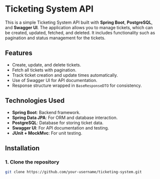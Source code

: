 # Ticketing System API

This is a simple Ticketing System API built with **Spring Boot**, **PostgreSQL**, and **Swagger UI**. The application allows you to manage tickets, which can be created, updated, fetched, and deleted. It includes functionality such as pagination and status management for the tickets.

## Features

- Create, update, and delete tickets.
- Fetch all tickets with pagination.
- Track ticket creation and update times automatically.
- Use of Swagger UI for API documentation.
- Response structure wrapped in `BaseResponseDTO` for consistency.

## Technologies Used

- **Spring Boot**: Backend framework.
- **Spring Data JPA**: For ORM and database interaction.
- **PostgreSQL**: Database for storing ticket data.
- **Swagger UI**: For API documentation and testing.
- **JUnit + MockMvc**: For unit testing.

## Installation

### 1. Clone the repository

```bash
git clone https://github.com/your-username/ticketing-system.git
